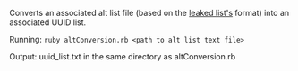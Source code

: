 Converts an associated alt list file (based on the [leaked list's](http://pastebin.com/x53zLgfY) format) into an associated UUID list.

Running:
`ruby altConversion.rb <path to alt list text file>`

Output:
uuid_list.txt in the same directory as altConversion.rb